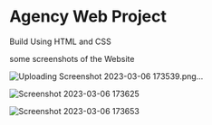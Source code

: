 # Agency Web Project


Build Using HTML and CSS

some screenshots of the Website

![Uploading Screenshot 2023-03-06 173539.png…]()

![Screenshot 2023-03-06 173625](https://user-images.githubusercontent.com/107218615/223144094-7ca22009-1325-43d5-971a-6dfd1a47e478.png)

![Screenshot 2023-03-06 173653](https://user-images.githubusercontent.com/107218615/223144136-fec1d706-7b2d-446b-88d5-772da92e3c29.png)
